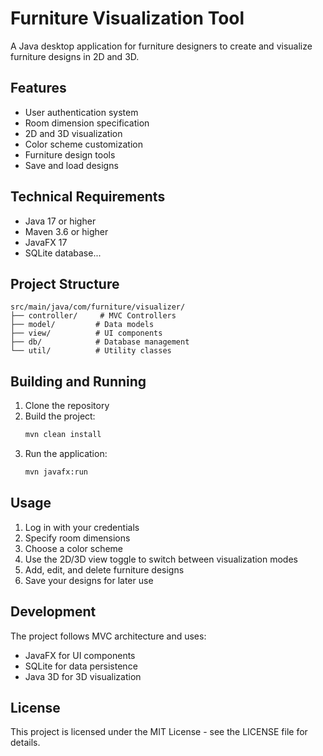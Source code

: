 # Furniture Visualization Tool

A Java desktop application for furniture designers to create and visualize furniture designs in 2D and 3D.

## Features

- User authentication system
- Room dimension specification
- 2D and 3D visualization
- Color scheme customization
- Furniture design tools
- Save and load designs

## Technical Requirements

- Java 17 or higher
- Maven 3.6 or higher
- JavaFX 17
- SQLite database...

## Project Structure

```
src/main/java/com/furniture/visualizer/
├── controller/     # MVC Controllers
├── model/         # Data models
├── view/          # UI components
├── db/            # Database management
└── util/          # Utility classes
```

## Building and Running

1. Clone the repository
2. Build the project:
   ```bash
   mvn clean install
   ```
3. Run the application:
   ```bash
   mvn javafx:run
   ```

## Usage

1. Log in with your credentials
2. Specify room dimensions
3. Choose a color scheme
4. Use the 2D/3D view toggle to switch between visualization modes
5. Add, edit, and delete furniture designs
6. Save your designs for later use

## Development

The project follows MVC architecture and uses:
- JavaFX for UI components
- SQLite for data persistence
- Java 3D for 3D visualization

## License

This project is licensed under the MIT License - see the LICENSE file for details. 